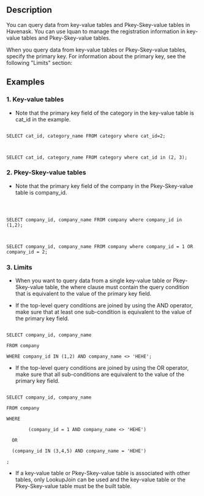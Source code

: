 ## Description

You can query data from key-value tables and Pkey-Skey-value tables in Havenask. You can use Iquan to manage the registration information in key-value tables and Pkey-Skey-value tables.



When you query data from key-value tables or Pkey-Skey-value tables, specify the primary key. For information about the primary key, see the following "Limits" section:





## Examples

### 1. Key-value tables

* Note that the primary key field of the category in the key-value table is cat_id in the example.

```

SELECT cat_id, category_name FROM category where cat_id=2;



SELECT cat_id, category_name FROM category where cat_id in (2, 3);

```



### 2. Pkey-Skey-value tables



* Note that the primary key field of the company in the Pkey-Skey-value table is company_id.



```



SELECT company_id, company_name FROM company where company_id in (1,2);



SELECT company_id, company_name FROM company where company_id = 1 OR company_id = 2;

```



### 3. Limits

* When you want to query data from a single key-value table or Pkey-Skey-value table, the where clause must contain the query condition that is equivalent to the value of the primary key field.

* If the top-level query conditions are joined by using the AND operator, make sure that at least one sub-condition is equivalent to the value of the primary key field.



```

SELECT company_id, company_name

FROM company

WHERE company_id IN (1,2) AND company_name <> 'HEHE';

```



* If the top-level query conditions are joined by using the OR operator, make sure that all sub-conditions are equivalent to the value of the primary key field.



```

SELECT company_id, company_name

FROM company

WHERE

        (company_id = 1 AND company_name <> 'HEHE')

  OR

  (company_id IN (3,4,5) AND company_name = 'HEHE')

;

```



* If a key-value table or Pkey-Skey-value table is associated with other tables, only LookupJoin can be used and the key-value table or the Pkey-Skey-value table must be the built table.